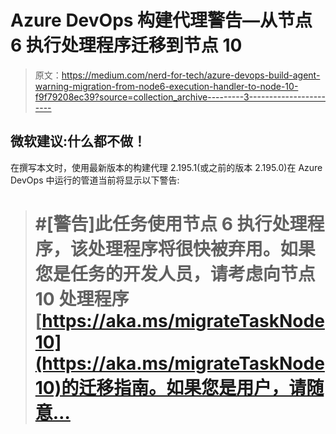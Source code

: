 # Azure DevOps 构建代理警告—从节点 6 执行处理程序迁移到节点 10

> 原文：<https://medium.com/nerd-for-tech/azure-devops-build-agent-warning-migration-from-node6-execution-handler-to-node-10-f9f79208ec39?source=collection_archive---------3----------------------->

## 微软建议:什么都不做！

在撰写本文时，使用最新版本的构建代理 2.195.1(或之前的版本 2.195.0)在 Azure DevOps 中运行的管道当前将显示以下警告:

> # #[警告]此任务使用节点 6 执行处理程序，该处理程序将很快被弃用。如果您是任务的开发人员，请考虑向节点 10 处理程序[https://aka.ms/migrateTaskNode10](https://aka.ms/migrateTaskNode10)的迁移指南。如果您是用户，请随意…